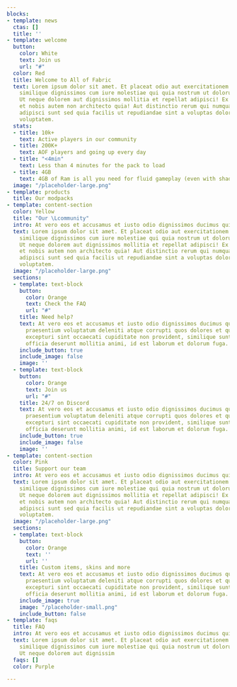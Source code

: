 ```yaml
---
blocks:
- template: news
  ctas: []
  title: ''
- template: welcome
  button:
    color: White
    text: Join us
    url: "#"
  color: Red
  title: Welcome to All of Fabric
  text: Lorem ipsum dolor sit amet. Et placeat odio aut exercitationem tempore ea
    similique dignissimos cum iure molestiae qui quia nostrum ut dolorum cupiditate.
    Ut neque dolorem aut dignissimos mollitia et repellat adipisci! Ex nisi possimus
    et nobis autem non architecto quia! Aut distinctio rerum qui numquam eaque et
    adipisci sunt sed quia facilis ut repudiandae sint a voluptas dolor est consectetur
    voluptatem.
  stats:
  - title: 10k+
    text: Active players in our community
  - title: 200K+
    text: AOF players and going up every day
  - title: "<4min"
    text: Less than 4 minutes for the pack to load
  - title: 4GB
    text: 4GB of Ram is all you need for fluid gameplay (even with shaders!)
  image: "/placeholder-large.png"
- template: products
  title: Our modpacks
- template: content-section
  color: Yellow
  title: "Our \Lcommunity"
  intro: At vero eos et accusamus et iusto odio dignissimos ducimus qui blanditiis
  text: Lorem ipsum dolor sit amet. Et placeat odio aut exercitationem tempore ea
    similique dignissimos cum iure molestiae qui quia nostrum ut dolorum cupiditate.
    Ut neque dolorem aut dignissimos mollitia et repellat adipisci! Ex nisi possimus
    et nobis autem non architecto quia! Aut distinctio rerum qui numquam eaque et
    adipisci sunt sed quia facilis ut repudiandae sint a voluptas dolor est consectetur
    voluptatem.
  image: "/placeholder-large.png"
  sections:
  - template: text-block
    button:
      color: Orange
      text: Check the FAQ
      url: "#"
    title: Need help?
    text: At vero eos et accusamus et iusto odio dignissimos ducimus qui blanditiis
      praesentium voluptatum deleniti atque corrupti quos dolores et quas molestias
      excepturi sint occaecati cupiditate non provident, similique sunt in culpa qui
      officia deserunt mollitia animi, id est laborum et dolorum fuga.
    include_button: true
    include_image: false
    image: ''
  - template: text-block
    button:
      color: Orange
      text: Join us
      url: "#"
    title: 24/7 on Discord
    text: At vero eos et accusamus et iusto odio dignissimos ducimus qui blanditiis
      praesentium voluptatum deleniti atque corrupti quos dolores et quas molestias
      excepturi sint occaecati cupiditate non provident, similique sunt in culpa qui
      officia deserunt mollitia animi, id est laborum et dolorum fuga.
    include_button: true
    include_image: false
    image: ''
- template: content-section
  color: Pink
  title: Support our team
  intro: At vero eos et accusamus et iusto odio dignissimos ducimus qui blanditiis
  text: Lorem ipsum dolor sit amet. Et placeat odio aut exercitationem tempore ea
    similique dignissimos cum iure molestiae qui quia nostrum ut dolorum cupiditate.
    Ut neque dolorem aut dignissimos mollitia et repellat adipisci! Ex nisi possimus
    et nobis autem non architecto quia! Aut distinctio rerum qui numquam eaque et
    adipisci sunt sed quia facilis ut repudiandae sint a voluptas dolor est consectetur
    voluptatem.
  image: "/placeholder-large.png"
  sections:
  - template: text-block
    button:
      color: Orange
      text: ''
      url: ''
    title: Custom items, skins and more
    text: At vero eos et accusamus et iusto odio dignissimos ducimus qui blanditiis
      praesentium voluptatum deleniti atque corrupti quos dolores et quas molestias
      excepturi sint occaecati cupiditate non provident, similique sunt in culpa qui
      officia deserunt mollitia animi, id est laborum et dolorum fuga.
    include_image: true
    image: "/placeholder-small.png"
    include_button: false
- template: faqs
  title: FAQ
  intro: At vero eos et accusamus et iusto odio dignissimos ducimus qui blanditiis
  text: Lorem ipsum dolor sit amet. Et placeat odio aut exercitationem tempore ea
    similique dignissimos cum iure molestiae qui quia nostrum ut dolorum cupiditate.
    Ut neque dolorem aut dignissim
  faqs: []
  color: Purple

---
```

